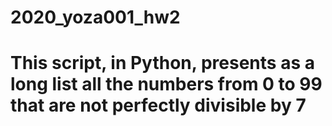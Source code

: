 # 2020_yoza001_hw2
# This script, in Python, presents as a long list all the numbers from 0 to 99 that are not perfectly divisible by 7

